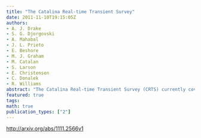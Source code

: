 ```yaml
---
title: "The Catalina Real-time Transient Survey"
date: 2011-11-10T19:15:05Z
authors:
- A. J. Drake
- S. G. Djorgovski
- A. Mahabal
- J. L. Prieto
- E. Beshore
- M. J. Graham
- M. Catalan
- S. Larson
- E. Christensen
- C. Donalek
- R. Williams
abstract: "The Catalina Real-time Transient Survey (CRTS) currently covers 33,000 deg^2 of the sky in search of transient astrophysical events, with time baselines ranging from 10 minutes to ~7 years. Data provided by the Catalina Sky Survey provides an unequaled baseline against which >4,000 unique optical transient events have been discovered and openly published in real-time. Here we highlight some of the discoveries of CRTS."
featured: true
tags:
math: true
publication_types: ["2"]
---
```

http://arxiv.org/abs/1111.2566v1
